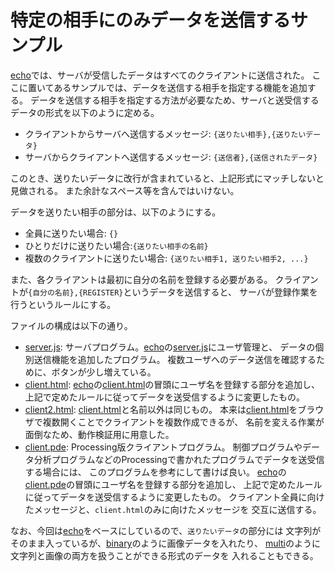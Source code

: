 # 特定の相手にのみデータを送信するサンプル

[echo](../echo/)では、サーバが受信したデータはすべてのクライアントに送信された。
ここに置いてあるサンプルでは、データを送信する相手を指定する機能を追加する。
データを送信する相手を指定する方法が必要なため、サーバと送受信するデータの形式を以下のように定める。

* クライアントからサーバへ送信するメッセージ:
    `{送りたい相手},{送りたいデータ}`
* サーバからクライアントへ送信するメッセージ:
    `{送信者},{送信されたデータ}`

このとき、送りたいデータに改行が含まれていると、上記形式にマッチしないと見做される。
また余計なスペース等を含んではいけない。

データを送りたい相手の部分は、以下のようにする。

* 全員に送りたい場合: `{}`
* ひとりだけに送りたい場合:`{送りたい相手の名前}`
* 複数のクライアントに送りたい場合: `{送りたい相手1, 送りたい相手2, ...}`

また、各クライアントは最初に自分の名前を登録する必要がある。
クライアントが`{自分の名前},{REGISTER}`というデータを送信すると、
サーバが登録作業を行うというルールにする。

ファイルの構成は以下の通り。

* [server.js](./server.js):
    サーバプログラム。[echo](../echo/)の[server.js](../echo/server.js)にユーザ管理と、
    データの個別送信機能を追加したプログラム。
    複数ユーザへのデータ送信を確認するために、ボタンが少し増えている。
* [client.html](./client.html):
    [echo](../echo/)の[client.html](../echo/client.html)の冒頭にユーザ名を登録する部分を追加し、
    上記で定めたルールに従ってデータを送受信するように変更したもの。
* [client2.html](./client2.html):
    [client.html](./client.html)と名前以外は同じもの。
    本来は[client.html](./client.html)をブラウザで複数開くことでクライアントを複数作成できるが、
    名前を変える作業が面倒なため、動作検証用に用意した。
* [client.pde](./client/client.pde):
    Processing版クライアントプログラム。
    制御プログラムやデータ分析プログラムなどのProcessingで書かれたプログラムでデータを送受信する場合には、
    このプログラムを参考にして書けば良い。
    [echo](../echo/)の[client.pde](../echo/client/client.pde)の冒頭にユーザ名を登録する部分を追加し、
    上記で定めたルールに従ってデータを送受信するように変更したもの。
    クライアント全員に向けたメッセージと、`client.html`のみに向けたメッセージを
    交互に送信する。

なお、今回は[echo](../echo/)をベースにしているので、`送りたいデータ`の部分には
文字列がそのまま入っているが、[binary](../binary/)のように画像データを入れたり、
[multi](../multi/)のように文字列と画像の両方を扱うことができる形式のデータを
入れることもできる。
